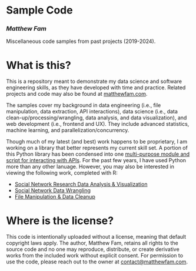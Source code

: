 Sample Code
==

### *Matthew Fam*

Miscellaneous code samples from past projects (2019-2024).

What is this?
==
This is a repository meant to demonstrate my data science and software engineering skills, as they have developed with time and practice. Related projects and code may also be found at [matthewfam.com](https://www.matthewfam.com).

The samples cover my background in data engineering (i.e., file manipulation, data extraction, API interactions), data science (i.e., data clean-up/processing/wrangling, data analysis, and data visualization), and web development (i.e., frontend and UX). They include advanced statistics, machine learning, and parallelization/concurrency.

Though much of my latest (and best) work happens to be proprietary, I am working on a library that better represents my current skill set. A portion of this Python library has been condensed into one [multi-purpose module and script for interacting with APIs](Python/Data%20Extraction/http_request_experiment.py). For the past few years, I have used Python more than any other lanuage. However, you may also be interested in viewing the following work, completed with R:

- [Social Network Research Data Analysis & Visualization](https://www.matthewfam.com/code/Comparing-Online-and-In-Person-Centrality)
- [Social Network Data Wrangling](https://www.matthewfam.com/code/Network-Data-Prep)
- [File Manipulation & Data Cleanup](https://www.matthewfam.com/code/Hof-Lab-Data-Analysis)


Where is the license?
==
This code is intentionally uploaded without a license, meaning that default copyright laws apply. The author, Matthew Fam, retains all rights to the source code and no one may reproduce, distribute, or create derivative works from the included work without explicit consent. For permission to use the code, please reach out to the owner at <contact@matthewfam.com>.
